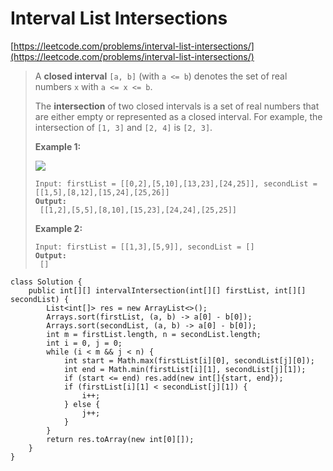 # Interval List Intersections

[https://leetcode.com/problems/interval-list-intersections/](https://leetcode.com/problems/interval-list-intersections/)

> A **closed interval** `[a, b]` (with `a <= b`) denotes the set of real numbers `x` with `a <= x <= b`.
>
> The **intersection** of two closed intervals is a set of real numbers that are either empty or represented as a closed interval. For example, the intersection of `[1, 3]` and `[2, 4]` is `[2, 3]`.
>
> &#x20;
>
> **Example 1:**
>
> ![](https://assets.leetcode.com/uploads/2019/01/30/interval1.png)
>
> <pre><code>Input: firstList = [[0,2],[5,10],[13,23],[24,25]], secondList = [[1,5],[8,12],[15,24],[25,26]]
> <strong>Output:
> </strong> [[1,2],[5,5],[8,10],[15,23],[24,24],[25,25]]</code></pre>
>
> **Example 2:**
>
> <pre><code>Input: firstList = [[1,3],[5,9]], secondList = []
> <strong>Output:
> </strong> []</code></pre>

```
class Solution {
    public int[][] intervalIntersection(int[][] firstList, int[][] secondList) {
        List<int[]> res = new ArrayList<>();
        Arrays.sort(firstList, (a, b) -> a[0] - b[0]);
        Arrays.sort(secondList, (a, b) -> a[0] - b[0]);
        int m = firstList.length, n = secondList.length;
        int i = 0, j = 0;
        while (i < m && j < n) {
            int start = Math.max(firstList[i][0], secondList[j][0]);
            int end = Math.min(firstList[i][1], secondList[j][1]);
            if (start <= end) res.add(new int[]{start, end});
            if (firstList[i][1] < secondList[j][1]) {
                i++;
            } else {
                j++;
            }
        }
        return res.toArray(new int[0][]);
    }
}
```
